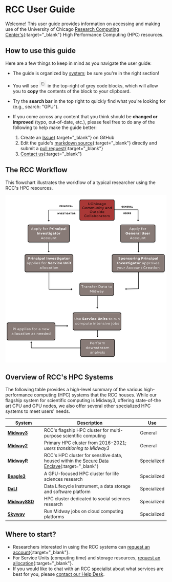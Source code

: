 # RCC User Guide

Welcome! This user guide provides information on accessing and making use of the University of Chicago [Research Computing Center's](https://rcc.uchicago.edu/){:target="_blank"} High Performance Computing (HPC) resources.
## How to use this guide 
Here are a few things to keep in mind as you navigate the user guide:  

* The guide is organized by [system](#overview-of-rccs-hpc-systems); be sure you're in the right section!  
* You will see <img src="img/copy-icon.png" width="22" height="22" /> in the top-right of grey code blocks, which will allow you to **copy** the contents of the block to your clipboard.  

* Try the **search bar** in the top right to quickly find what you're looking for (e.g., search: "GPU").  

* If you come across any content that you think should be **changed or improved** (typo, out-of-date, etc.), please feel free to do any of the following to help make the guide better:
    1. Create an [Issue](https://github.com/rcc-uchicago/user-guide/issues/new){:target="_blank"} on GitHub  
    2. Edit the guide's [markdown source](https://github.com/rcc-uchicago/user-guide){:target="_blank"} directly and submit a [pull request](https://docs.github.com/en/pull-requests/collaborating-with-pull-requests/proposing-changes-to-your-work-with-pull-requests/about-pull-requests){:target="_blank"}  
    3. [Contact us](https://rcc.uchicago.edu/support-and-services/consulting-and-technical-support){:target="_blank"}

## The RCC Workflow
This flowchart illustrates the workflow of a typical researcher using the RCC's HPC resources. 
<p align="center">
<img src="img/rcc_workflow.png" width="650" />
</p>  

## Overview of RCC's HPC Systems
The following table provides a high-level summary of the various high-performance computing (HPC) systems that the RCC houses. While our flagship system for scientific computing is Midway3, offering state-of-the art CPU and GPU nodes, we also offer several other specialized HPC systems to meet users' needs.

|  <div style="width:100px">System</div> | Description | Use |
| ----------- | ----------- | ----------- |
| **[Midway3](midway23/midway_getting_started.md)** | RCC's flagship HPC cluster for multi-purpose scientific computing | General |
| **[Midway2](midway23/midway_getting_started.md)** | Primary HPC cluster from 2016-2021; *users transitioning to Midway3* | General | 
| **[MidwayR](https://sde-midwayr.rcc.uchicago.edu/user-guide/)** | RCC's HPC cluster for sensitive data, housed within the [Secure Data Enclave](https://securedata.uchicago.edu/){:target="_blank"} | Specialized |  
| **[Beagle3](beagle3/beagle3_overview.md)** | A GPU-focused HPC cluster for life sciences research | Specialized |
| **[DaLI](https://dali.uchicago.edu/using-dali/)** | Data Lifecycle Instrument, a data storage and software platform | Specialized | 
| **[MidwaySSD](https://midwayssd.rcc.uchicago.edu/using-midwayssd/)** | HPC cluster dedicated to social sciences research | Specialized| 
| **[Skyway](skyway/skyway_overview.md)** | Run Midway jobs on cloud computing platforms | Specialized |


## Where to start?

* Researchers interested in using the RCC systems can [request an account](https://rcc.uchicago.edu/accounts-allocations/request-account){:target="_blank"}.  
* For Service Units (computing time) and storage resources, [request an allocation](https://rcc.uchicago.edu/accounts-allocations/request-allocation){:target="_blank"}.  
* If you would like to chat with an RCC specialist about what services are best for you, please [contact our Help Desk](https://rcc.uchicago.edu/support-and-services/consulting-and-technical-support).

